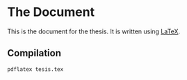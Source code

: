 # The Document

This is the document for the thesis. It is written using [LaTeX](https://en.wikipedia.org/wiki/LaTeX).

## Compilation

```bash
pdflatex tesis.tex
```
